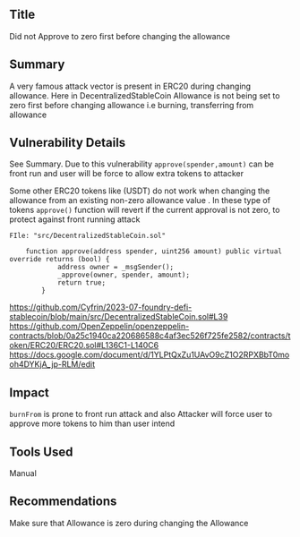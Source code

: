 ## Title

Did not Approve to zero first before changing the allowance

## Summary

A very famous attack vector is present in ERC20 during changing allowance. Here in DecentralizedStableCoin Allowance is not being set to zero first before changing allowance i.e burning, transferring from allowance

## Vulnerability Details

See Summary.
Due to this vulnerability `approve(spender,amount)` can be front run and user will be force to allow extra tokens to attacker

Some other ERC20 tokens like (USDT) do not work when changing the allowance from an existing non-zero allowance value . In these type of tokens `approve()` function will revert if the current approval is not zero, to protect against front running attack

```solidty
FIle: "src/DecentralizedStableCoin.sol"

    function approve(address spender, uint256 amount) public virtual override returns (bool) {
            address owner = _msgSender();
            _approve(owner, spender, amount);
            return true;
        }

```

https://github.com/Cyfrin/2023-07-foundry-defi-stablecoin/blob/main/src/DecentralizedStableCoin.sol#L39
https://github.com/OpenZeppelin/openzeppelin-contracts/blob/0a25c1940ca220686588c4af3ec526f725fe2582/contracts/token/ERC20/ERC20.sol#L136C1-L140C6
https://docs.google.com/document/d/1YLPtQxZu1UAvO9cZ1O2RPXBbT0mooh4DYKjA_jp-RLM/edit

## Impact

`burnFrom` is prone to front run attack and also
Attacker will force user to approve more tokens to him than user intend

## Tools Used

Manual

## Recommendations

Make sure that Allowance is zero during changing the Allowance

